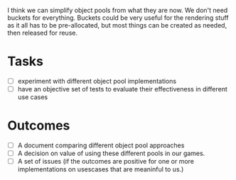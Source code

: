 I think we can simplify object pools from what they are now. We don't need buckets for everything. Buckets could be very useful for the rendering stuff as it all has to be pre-allocated, but most things can be created as needed, then released for reuse.

# Tasks 

- [ ] experiment with different object pool implementations
- [ ] have an objective set of tests to evaluate their effectiveness in different use cases
# Outcomes

- [ ] A document comparing different object pool approaches
- [ ] A decision on value of using these different pools in our games.
- [ ] A set of issues (if the outcomes are positive for one or more implementations on usescases that are meaninful to us.)